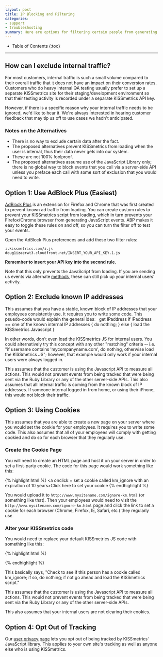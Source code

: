 ```yaml
---
layout: post
title: IP Blocking and Filtering
categories:
- support
- troubleshooting
summary: Here are options for filtering certain people from generating KISSmetrics events.
---
```

* Table of Contents
{:toc}
* * *

## How can I exclude internal traffic?

For most customers, internal traffic is such a small volume compared to their overall traffic that it does not have an impact on their conversion rates.  Customers who do heavy internal QA testing usually prefer to set up a separate KISSmetrics site for their staging/development environment so that their testing activity is recorded under a separate KISSmetrics API key.

However, if there is a specific reason why your internal traffic needs to be ignored, we'd like to hear it.  We're always interested in hearing customer feedback that may tip us off to use cases we hadn't anticipated.
 
### Notes on the Alternatives

* There is no way to exclude certain data after the fact.
* The proposed alternatives prevent KISSmetrics from loading when the user is internal, thus their data never gets into our system.
* These are not 100% foolproof.
* The proposed alternatives assume use of the JavaScript Library only; there is no global way to block events that you call via a server-side API unless you preface each call with some sort of exclusion that you would need to write.

## Option 1: Use AdBlock Plus (Easiest)

[AdBlock Plus][abp] is an extension for Firefox and Chrome that was first created to prevent known ad traffic from loading. You can create custom rules to prevent your KISSmetrics script from loading, which in turn prevents your Firefox/Chrome browser from generating JavaScript events. ABP makes it easy to toggle these rules on and off, so you can turn the filter off to test your events.

Open the AdBlock Plus preferences and add these two filter rules:

    i.kissmetrics.com/i.js
    doug1izaerwt3.cloudfront.net/INSERT_YOUR_API_KEY.1.js

__Remember to insert your API key into the second rule.__

Note that this only prevents the JavaScript from loading. If you are sending us events via alternate [methods][method], these can still pick up your internal users' activity.

[abp]: http://adblockplus.org/en/
[method]: /getting-started/ways-to-send-us-data

## Option 2: Exclude known IP addresses

This assumes that you have a stable, known block of IP addresses that your employees consistently use.  It requires you to write some code.
This psuedo-code would explain the general idea:
 
    get IPaddress
    if IPaddress == one of the known internal IP addresses {  do nothing;  }
    else {  load the KISSmetrics Javascript  }

In other words, don't even load the KISSmetrics JS for internal users.   You could alternatively try this concept with any other "matching" criteria -- i.e. "if username contains 'mycompanyname.com', do nothing, otherwise load the KISSmetrics JS"; however, that example would only work if your internal users were always logged in.

This assumes that the customer is using the Javascript API to measure all actions.  This would not prevent events from being tracked that were being sent via the Ruby Library or any of the other server-side APIs. This also assumes that all internal traffic is coming from the known block of IP addresses.  If someone internal logged in from home, or using their iPhone, this would not block their traffic.

## Option 3: Using Cookies

This assumes that you are able to create a new page on your server where you would set the cookie for your employees.  It requires you to write some code. This also assumes that all of your employees will comply with getting cookied and do so for each browser that they regularly use.
 
### Create the Cookie Page

You will need to create an HTML page and host it on your server in order to set a first-party cookie.  The code for this page would work something like this:

{% highlight html %}
<a onclick = set a cookie called km_ignore with an expiration of 10 years>Click here to set your cookie</a>
{% endhighlight %}

You would upload it to `http://www.mysitename.com/ignore-km.html` (or something like that). Then your employees would need to visit the `http://www.mysitename.com/ignore-km.html` page and click the link to set a cookie for each browser (Chrome, Firefox, IE, Safari, etc.) they regularly use.

### Alter your KISSmetrics code

You would need to replace your default KISSmetrics JS code with something like this:

{% highlight html %}
<script type="text/javascript">
var _kmq = _kmq || [];
function _kms(u){ setTimeout(function() {
var s = document.createElement('script');
  var f = document.getElementsByTagName('script')[0];
  s.type = 'text/javascript'; s.async = true; s.src = u;
  f.parentNode.insertBefore(s, f); }  , 1); }
if(!document.cookie.toString().match(/km_ignore/)) {
_kms('//i.kissmetrics.com/i.js');
_kms('YOUR KISSMETRICS CODE HERE'); }
</script>
{% endhighlight %}

This basically says, "Check to see if this person has a cookie called km_ignore; if so, do nothing; if not go ahead and load the KISSmetrics script."

This assumes that the customer is using the Javascript API to measure all actions. This would not prevent events from being tracked that were being sent via the Ruby Library or any of the other server-side APIs.

This also assumes that your internal users are not clearing their cookies.

## Option 4: Opt Out of Tracking

Our [user privacy page][privacy] lets you opt out of being tracked by KISSmetrics' JavaScript library. This applies to your own site's tracking as well as anyone else who is using KISSmetrics.

[privacy]: http://www.kissmetrics.com/user-privacy

